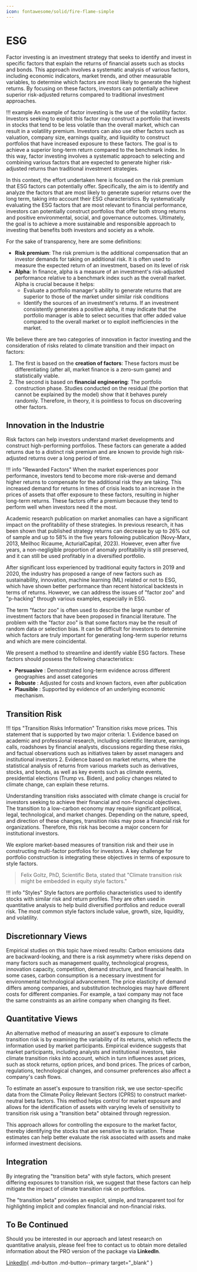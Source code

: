 ```yaml
---
icon: fontawesome/solid/fire-flame-simple
---
```


# ESG

Factor investing is an investment strategy that seeks to identify and invest in specific factors that explain the returns of financial assets such as stocks and bonds. This approach involves a systematic analysis of various factors, including economic indicators, market trends, and other measurable variables, to determine which factors are most likely to generate the highest returns. By focusing on these factors, investors can potentially achieve superior risk-adjusted returns compared to traditional investment approaches.

!!! example 
    An example of factor investing is the use of the volatility factor. Investors seeking to exploit this factor may construct a portfolio that invests in stocks that tend to be less volatile than the overall market, which can result in a volatility premium. Investors can also use other factors such as valuation, company size, earnings quality, and liquidity to construct portfolios that have increased exposure to these factors. The goal is to achieve a superior long-term return compared to the benchmark index. In this way, factor investing involves a systematic approach to selecting and combining various factors that are expected to generate higher risk-adjusted returns than traditional investment strategies.

In this context, the effort undertaken here is focused on the risk premium that ESG factors can potentially offer. Specifically, the aim is to identify and analyze the factors that are most likely to generate superior returns over the long term, taking into account their ESG characteristics. By systematically evaluating the ESG factors that are most relevant to financial performance, investors can potentially construct portfolios that offer both strong returns and positive environmental, social, and governance outcomes. Ultimately, the goal is to achieve a more sustainable and responsible approach to investing that benefits both investors and society as a whole.

For the sake of transparency, here are some definitions:

* **Risk premium**: The risk premium is the additional compensation that an investor demands for taking on additional risk. It is often used to measure the expected return of an investment, based on its level of risk
* **Alpha**: In finance, alpha is a measure of an investment's risk-adjusted performance relative to a benchmark index such as the overall market. Alpha is crucial because it helps:
  * Evaluate a portfolio manager's ability to generate returns that are superior to those of the market under similar risk conditions
  * Identify the sources of an investment's returns. If an investment consistently generates a positive alpha, it may indicate that the portfolio manager is able to select securities that offer added value compared to the overall market or to exploit inefficiencies in the market.

We believe there are two categories of innovation in factor investing and the consideration of risks related to climate transition and their impact on factors:

1. The first is based on the **creation of factors**: These factors must be differentiating (after all, market finance is a zero-sum game) and statistically viable.
2. The second is based on **financial engineering**: The portfolio construction phase. Studies conducted on the residual (the portion that cannot be explained by the model) show that it behaves purely randomly. Therefore, in theory, it is pointless to focus on discovering other factors.

## Innovation in the Industrie

Risk factors can help investors understand market developments and construct high-performing portfolios. These factors can generate a added returns due to a distinct risk premium and are known to provide high risk-adjusted returns over a long period of time.


!!! info "Rewarded Factors"
    When the market experiences poor performance, investors tend to become more risk-averse and demand higher returns to compensate for the additional risk they are taking. This increased demand for returns in times of crisis leads to an increase in the prices of assets that offer exposure to these factors, resulting in higher long-term returns. These factors offer a premium because they tend to perform well when investors need it the most.

Academic research publication on market anomalies can have a significant impact on the profitability of these strategies. In previous research, it has been shown that published strategy returns can decrease by up to 26% out of sample and up to 58% in the five years following publication (Novy-Marx, 2013, Meilhoc Ricaume, ActurialCapital, 2023). However, even after five years, a non-negligible proportion of anomaly profitability is still preserved, and it can still be used profitably in a diversified portfolio.

After significant loss experienced by traditional equity factors in 2019 and 2020, the industry has proposed a range of new factors such as sustainability, innovation, machine learning (ML) related or not to ESG, which have shown better performance than recent historical backtests in terms of returns. However, we can address the issues of "factor zoo" and "p-hacking" through various examples, especially in ESG.

The term "factor zoo" is often used to describe the large number of investment factors that have been proposed in financial literature. The problem with the "factor zoo" is that some factors may be the result of random data or selection bias. It can be difficult for investors to determine which factors are truly important for generating long-term superior returns and which are mere coincidental.

We present a method to streamline and identify viable ESG factors. These factors should possess the following characteristics:

* **Persuasive** : Demonstrated long-term evidence across different geographies and asset categories
* **Robuste** : Adjusted for costs and known factors, even after publication
* **Plausible** : Supported by evidence of an underlying economic mechanism.

## Transition Risk

!!! tips "Transition Risks Information"
    Transition risks move prices. This statement that is supported by two major criteria:
    1. Evidence based on academic and professional research, including scientific literature, earnings calls, roadshows by financial analysts, discussions regarding these risks, and factual observations such as initiatives taken by asset managers and institutional investors
    2. Evidence based on market returns, where the statistical analysis of returns from various markets such as derivatives, stocks, and bonds, as well as key events such as climate events, presidential elections (Trump vs. Biden), and policy changes related to climate change, can explain these returns.

Understanding transition risks associated with climate change is crucial for investors seeking to achieve their financial and non-financial objectives. The transition to a low-carbon economy may require significant political, legal, technological, and market changes. Depending on the nature, speed, and direction of these changes, transition risks may pose a financial risk for organizations. Therefore, this risk has become a major concern for institutional investors.

We explore market-based measures of transition risk and their use in constructing multi-factor portfolios for investors. A key challenge for portfolio construction is integrating these objectives in terms of exposure to style factors. 

> Felix Goltz, PhD, Scientific Beta, stated that "Climate transition risk might be embedded in equity style factors."

!!! info "Styles"
    Style factors are portfolio characteristics used to identify stocks with similar risk and return profiles. They are often used in quantitative analysis to help build diversified portfolios and reduce overall risk. The most common style factors include value, growth, size, liquidity, and volatility.

## Discretionnary Views

Empirical studies on this topic have mixed results: Carbon emissions data are backward-looking, and there is a risk asymmetry where risks depend on many factors such as management quality, technological progress, innovation capacity, competition, demand structure, and financial health. In some cases, carbon consumption is a necessary investment for environmental technological advancement. The price elasticity of demand differs among companies, and substitution technologies may have different costs for different companies. For example, a taxi company may not face the same constraints as an airline company when changing its fleet.

## Quantitative Views

An alternative method of measuring an asset's exposure to climate transition risk is by examining the variability of its returns, which reflects the information used by market participants. Empirical evidence suggests that market participants, including analysts and institutional investors, take climate transition risks into account, which in turn influences asset prices, such as stock returns, option prices, and bond prices. The prices of carbon, regulations, technological changes, and consumer preferences also affect a company's cash flows.

To estimate an asset's exposure to transition risk, we use sector-specific data from the Climate Policy Relevant Sectors (CPRS) to construct market-neutral beta factors. This method helps control for market exposure and allows for the identification of assets with varying levels of sensitivity to transition risk using a "transition beta" obtained through regression.

This approach allows for controlling the exposure to the market factor, thereby identifying the stocks that are sensitive to its variation. These estimates can help better evaluate the risk associated with assets and make informed investment decisions. 

## Integration

By integrating the "transition beta" with style factors, which present differing exposures to transition risk, we suggest that these factors can help mitigate the impact of climate transition risk on portfolios.

 The "transition beta" provides an explicit, simple, and transparent tool for highlighting implicit and complex financial and non-financial risks. 

 ## To Be Continued

Should you be interested in our approach and latest research on quantitative analysis, please feel free to contact us to obtain more detailed information about the PRO version of the package via **LinkedIn**.

[LinkedIn](https://www.linkedin.com/in/j-mr/ ){ .md-button .md-button--primary target="_blank" }

